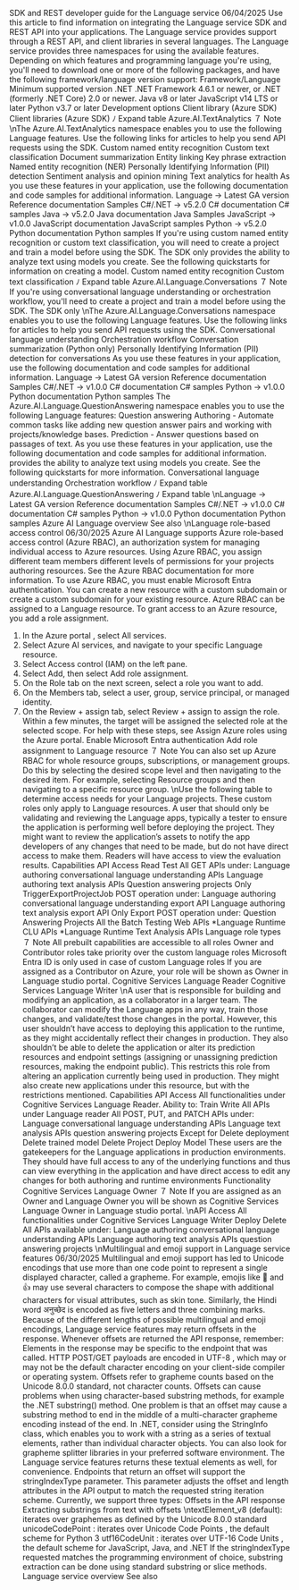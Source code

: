 SDK and REST developer guide for the
Language service
06/04/2025
Use this article to find information on integrating the Language service SDK and REST API into
your applications.
The Language service provides support through a REST API, and client libraries in several
languages.
The Language service provides three namespaces for using the available features.
Depending on which features and programming language you're using, you'll need to
download one or more of the following packages, and have the following
framework/language version support:
Framework/Language
Minimum supported version
.NET
.NET Framework 4.6.1  or newer, or .NET (formerly .NET Core) 2.0  or
newer.
Java
v8  or later
JavaScript
v14 LTS  or later
Python
v3.7  or later
Development options
Client library (Azure SDK)
Client libraries (Azure SDK)
ﾉ
Expand table
Azure.AI.TextAnalytics
７ Note
\nThe Azure.AI.TextAnalytics  namespace enables you to use the following Language
features. Use the following links for articles to help you send API requests using the SDK.
Custom named entity recognition
Custom text classification
Document summarization
Entity linking
Key phrase extraction
Named entity recognition (NER)
Personally Identifying Information (PII) detection
Sentiment analysis and opinion mining
Text analytics for health
As you use these features in your application, use the following documentation and code
samples for additional information.
Language → Latest GA version
Reference documentation
Samples
C#/.NET → v5.2.0
C# documentation
C# samples
Java → v5.2.0
Java documentation
Java Samples
JavaScript → v1.0.0
JavaScript documentation
JavaScript samples
Python → v5.2.0
Python documentation
Python samples
If you're using custom named entity recognition or custom text classification, you will
need to create a project and train a model before using the SDK. The SDK only
provides the ability to analyze text using models you create. See the following
quickstarts for information on creating a model.
Custom named entity recognition
Custom text classification
ﾉ
Expand table
Azure.AI.Language.Conversations
７ Note
If you're using conversational language understanding or orchestration workflow,
you'll need to create a project and train a model before using the SDK. The SDK only
\nThe Azure.AI.Language.Conversations  namespace enables you to use the following
Language features. Use the following links for articles to help you send API requests using
the SDK.
Conversational language understanding
Orchestration workflow
Conversation summarization (Python only)
Personally Identifying Information (PII) detection for conversations
As you use these features in your application, use the following documentation and code
samples for additional information.
Language → Latest GA version
Reference documentation
Samples
C#/.NET → v1.0.0
C# documentation
C# samples
Python → v1.0.0
Python documentation
Python samples
The Azure.AI.Language.QuestionAnswering  namespace enables you to use the following
Language features:
Question answering
Authoring - Automate common tasks like adding new question answer pairs and
working with projects/knowledge bases.
Prediction - Answer questions based on passages of text.
As you use these features in your application, use the following documentation and code
samples for additional information.
provides the ability to analyze text using models you create. See the following
quickstarts for more information.
Conversational language understanding
Orchestration workflow
ﾉ
Expand table
Azure.AI.Language.QuestionAnswering
ﾉ
Expand table
\nLanguage → Latest GA version
Reference documentation
Samples
C#/.NET → v1.0.0
C# documentation
C# samples
Python → v1.0.0
Python documentation
Python samples
Azure AI Language overview
See also
\nLanguage role-based access control
06/30/2025
Azure AI Language supports Azure role-based access control (Azure RBAC), an authorization
system for managing individual access to Azure resources. Using Azure RBAC, you assign
different team members different levels of permissions for your projects authoring resources.
See the Azure RBAC documentation for more information.
To use Azure RBAC, you must enable Microsoft Entra authentication. You can create a new
resource with a custom subdomain or create a custom subdomain for your existing resource.
Azure RBAC can be assigned to a Language resource. To grant access to an Azure resource, you
add a role assignment.
1. In the Azure portal
, select All services.
2. Select Azure AI services, and navigate to your specific Language resource.
3. Select Access control (IAM) on the left pane.
4. Select Add, then select Add role assignment.
5. On the Role tab on the next screen, select a role you want to add.
6. On the Members tab, select a user, group, service principal, or managed identity.
7. On the Review + assign tab, select Review + assign to assign the role.
Within a few minutes, the target will be assigned the selected role at the selected scope. For
help with these steps, see Assign Azure roles using the Azure portal.
Enable Microsoft Entra authentication
Add role assignment to Language resource
７ Note
You can also set up Azure RBAC for whole resource groups, subscriptions, or
management groups. Do this by selecting the desired scope level and then
navigating to the desired item. For example, selecting Resource groups and then
navigating to a specific resource group.
\nUse the following table to determine access needs for your Language projects.
These custom roles only apply to Language resources.
A user that should only be validating and reviewing the Language apps, typically a tester to
ensure the application is performing well before deploying the project. They might want to
review the application’s assets to notify the app developers of any changes that need to be
made, but do not have direct access to make them. Readers will have access to view the
evaluation results.
Capabilities
API Access
Read
Test
All GET APIs under:
Language authoring conversational language understanding APIs
Language authoring text analysis APIs
Question answering projects Only TriggerExportProjectJob  POST operation under:
Language authoring conversational language understanding export API
Language authoring text analysis export API Only Export POST operation under:
Question Answering Projects All the Batch Testing Web APIs *Language Runtime CLU APIs
*Language Runtime Text Analysis APIs
Language role types
７ Note
All prebuilt capabilities are accessible to all roles
Owner and Contributor roles take priority over the custom language roles
Microsoft Entra ID is only used in case of custom Language roles
If you are assigned as a Contributor on Azure, your role will be shown as Owner in
Language studio portal.
Cognitive Services Language Reader
Cognitive Services Language Writer
\nA user that is responsible for building and modifying an application, as a collaborator in a
larger team. The collaborator can modify the Language apps in any way, train those changes,
and validate/test those changes in the portal. However, this user shouldn’t have access to
deploying this application to the runtime, as they might accidentally reflect their changes in
production. They also shouldn’t be able to delete the application or alter its prediction
resources and endpoint settings (assigning or unassigning prediction resources, making the
endpoint public). This restricts this role from altering an application currently being used in
production. They might also create new applications under this resource, but with the
restrictions mentioned.
Capabilities
API Access
All functionalities under Cognitive Services Language Reader.
Ability to:
Train
Write
All APIs under Language reader
All POST, PUT, and PATCH APIs under:
Language conversational language understanding APIs
Language text analysis APIs
question answering projects Except for
Delete deployment
Delete trained model
Delete Project
Deploy Model
These users are the gatekeepers for the Language applications in production environments.
They should have full access to any of the underlying functions and thus can view everything in
the application and have direct access to edit any changes for both authoring and runtime
environments
Functionality
Cognitive Services Language Owner
７ Note
If you are assigned as an Owner and Language Owner you will be shown as Cognitive
Services Language Owner in Language studio portal.
\nAPI Access
All functionalities under Cognitive Services Language Writer
Deploy
Delete
All APIs available under:
Language authoring conversational language understanding APIs
Language authoring text analysis APIs
question answering projects
\nMultilingual and emoji support in
Language service features
06/30/2025
Multilingual and emoji support has led to Unicode encodings that use more than one code
point
 to represent a single displayed character, called a grapheme. For example, emojis like
🌷 and 👍 may use several characters to compose the shape with additional characters for
visual attributes, such as skin tone. Similarly, the Hindi word अनुच्छेद is encoded as five letters
and three combining marks.
Because of the different lengths of possible multilingual and emoji encodings, Language
service features may return offsets in the response.
Whenever offsets are returned the API response, remember:
Elements in the response may be specific to the endpoint that was called.
HTTP POST/GET payloads are encoded in UTF-8
, which may or may not be the default
character encoding on your client-side compiler or operating system.
Offsets refer to grapheme counts based on the Unicode 8.0.0
 standard, not character
counts.
Offsets can cause problems when using character-based substring methods, for example the
.NET substring() method. One problem is that an offset may cause a substring method to end
in the middle of a multi-character grapheme encoding instead of the end.
In .NET, consider using the StringInfo class, which enables you to work with a string as a series
of textual elements, rather than individual character objects. You can also look for grapheme
splitter libraries in your preferred software environment.
The Language service features returns these textual elements as well, for convenience.
Endpoints that return an offset will support the stringIndexType  parameter. This parameter
adjusts the offset  and length  attributes in the API output to match the requested string
iteration scheme. Currently, we support three types:
Offsets in the API response
Extracting substrings from text with offsets
\ntextElement_v8  (default): iterates over graphemes as defined by the Unicode 8.0.0
standard
unicodeCodePoint : iterates over Unicode Code Points
, the default scheme for Python 3
utf16CodeUnit : iterates over UTF-16 Code Units
, the default scheme for JavaScript, Java,
and .NET
If the stringIndexType  requested matches the programming environment of choice, substring
extraction can be done using standard substring or slice methods.
Language service overview
See also